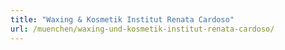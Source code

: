 ```yaml
---
title: "Waxing & Kosmetik Institut Renata Cardoso"
url: /muenchen/waxing-und-kosmetik-institut-renata-cardoso/
---
```


